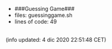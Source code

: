 - ###Guessing Game###
- files: guessinggame.sh
- lines of code: 49
<br>
(info updated:  4 dic 2020 22:51:48 CET)

